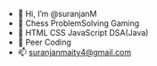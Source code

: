- 👋 Hi, I’m @suranjanM
- 👀 Chess ProblemSolving Gaming
- 🌱 HTML CSS JavaScript DSA(Java)
- 💞️ Peer Coding
- 📫 suranjanmaity4@gmail.com

<!---
suranjanmaity/suranjanmaity is a ✨ special ✨ repository because its `README.md` (this file) appears on your GitHub profile.
You can click the Preview link to take a look at your changes.
--->
